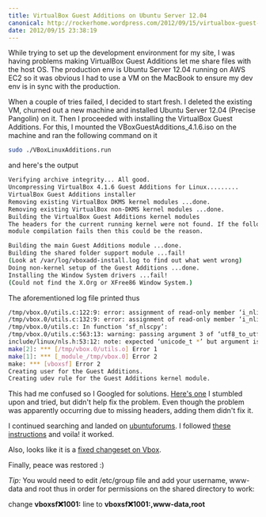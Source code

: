 ```yaml
---
title: VirtualBox Guest Additions on Ubuntu Server 12.04
canonical: http://rockerhome.wordpress.com/2012/09/15/virtualbox-guest-additions-on-ubuntu-server-12-04/
date: 2012/09/15 23:38:19
---
```

While trying to set up the development environment for my site, I was having problems making VirtualBox Guest Additions let me share files with the host OS. The production env is Ubuntu Server 12.04 running on AWS EC2 so it was obvious I had to use a VM on the MacBook to ensure my dev env is in sync with the production.<span class="more" />

When a couple of tries failed, I decided to start fresh. I deleted the existing VM, churned out a new machine and installed Ubuntu Server 12.04 (Precise Pangolin) on it. Then I proceeded with installing the VirtualBox Guest Additions. For this, I mounted the VBoxGuestAdditions_4.1.6.iso on the machine and ran the following command on it

```bash
sudo ./VBoxLinuxAdditions.run
```
and here's the output

```bash
Verifying archive integrity... All good.
Uncompressing VirtualBox 4.1.6 Guest Additions for Linux.........
VirtualBox Guest Additions installer
Removing existing VirtualBox DKMS kernel modules ...done.
Removing existing VirtualBox non-DKMS kernel modules ...done.
Building the VirtualBox Guest Additions kernel modules
The headers for the current running kernel were not found. If the following
module compilation fails then this could be the reason.

Building the main Guest Additions module ...done.
Building the shared folder support module ...fail!
(Look at /var/log/vboxadd-install.log to find out what went wrong)
Doing non-kernel setup of the Guest Additions ...done.
Installing the Window System drivers ...fail!
(Could not find the X.Org or XFree86 Window System.)
```

The aforementioned log file printed thus

```bash
/tmp/vbox.0/utils.c:122:9: error: assignment of read-only member ‘i_nlink’
/tmp/vbox.0/utils.c:132:9: error: assignment of read-only member ‘i_nlink’
/tmp/vbox.0/utils.c: In function ‘sf_nlscpy’:
/tmp/vbox.0/utils.c:563:13: warning: passing argument 3 of ‘utf8_to_utf32’ from incompatible pointer type [enabled by default]
include/linux/nls.h:53:12: note: expected ‘unicode_t *’ but argument is of type ‘wchar_t *’
make[2]: *** [/tmp/vbox.0/utils.o] Error 1
make[1]: *** [_module_/tmp/vbox.0] Error 2
make: *** [vboxsf] Error 2
Creating user for the Guest Additions.
Creating udev rule for the Guest Additions kernel module.
```

This had me confused so I Googled for solutions. [Here's one](http://en.ig.ma/notebook/2012/virtualbox-guest-additions-on-ubuntu-server) I stumbled upon and tried, but didn't help fix the problem. Even though the problem was apparently occurring due to missing headers, adding them didn't fix it.

I continued searching and landed on [ubuntuforums](http://ubuntuforums.org/showthread.php?t=1888470). I followed [these instructions](http://ubuntuforums.org/showpost.php?p=11517689&postcount=6) and voila! it worked.

Also, looks like it is a [fixed changeset on Vbox](https://www.virtualbox.org/changeset/39224/vbox).

Finally, peace was restored :)

_Tip:_ You would need to edit /etc/group file and add your username, www-data and root thus in order for permissions on the shared directory to work: 

change **vboxsf:x:1001:** line to **vboxsf:x:1001:<your-user-name>,www-data,root**